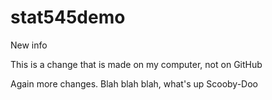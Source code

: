 # stat545demo

New info

This is a change that is made on my computer, not on GitHub

Again more changes. Blah blah blah, what's up Scooby-Doo